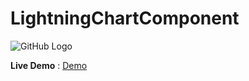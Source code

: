 # LightningChartComponent
![GitHub Logo](https://pritamshekhawat.files.wordpress.com/2018/05/untitled.png) 


  **Live Demo** :  [Demo](https://drive.google.com/file/d/1iLFPvHVt9a2yv9vI87UJ9JbPpUfuWoIJ/view)
